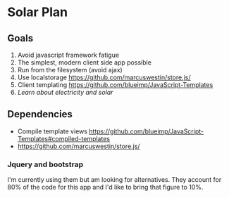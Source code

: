 # Solar Plan

## Goals

1) Avoid javascript framework fatigue
2) The simplest, modern client side app possible
3) Run from the filesystem (avoid ajax)
4) Use localstorage https://github.com/marcuswestin/store.js/
5) Client templating https://github.com/blueimp/JavaScript-Templates
6) *Learn about electricity and solar*

## Dependencies

* Compile template views https://github.com/blueimp/JavaScript-Templates#compiled-templates
* https://github.com/marcuswestin/store.js/

### Jquery and bootstrap

I'm currently using them but am looking for alternatives. They account for 80% of the code for this app and I'd like to bring that figure to 10%.